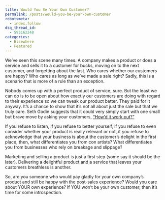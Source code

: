 ```yaml
---
title: Would You Be Your Own Customer?
permalink: /posts/would-you-be-your-own-customer
robotsmeta:
  - index,follow
dsq_thread_id:
  - 593162248
categories:
  - Elsewhere
  - Featured
---
```

We’ve seen this scene many times. A company makes a product or does a service and sells it to a customer for bucks, moving on to the next customer, and forgetting about the last. Who cares whether our customers are happy? Who cares as long as we’ve made a sale right? Sadly, this is a scenario that is more of a rule than an exception.

Nobody comes up with a perfect product of service, sure. But the least we can do is to be open about how exactly our customers are doing with regard to their experience so we can tweak our product better. They paid for it anyway. It’s a chance to show that it’s not all about just the sale but that we truly care. Seth Godin suggests that it could very simply start with one small but brave move by asking your customers, [“How’d it work out?”][1]

If you refuse to listen, if you refuse to better yourself, if you refuse to even consider whether your product is really relevant or not, if you refuse to acknowledge that your business is about the customer’s delight in the first place, then, what differentiates you from con artists? What differentiates you from businesses who rely on breakage and slippage?

Marketing and selling a product is just a first step (some say it should be the later). Delivering a delightful product and a service that leaves your customers breathless is another.

So, are you someone who would pay gladly for your own company’s product and still be happy with the post-sales experience? Would you care about YOUR own experience? If YOU won&#8217;t be your own customer, then it&#8217;s time for some introspection.

 [1]: http://sethgodin.typepad.com/seths_blog/2012/02/howd-it-work.html
